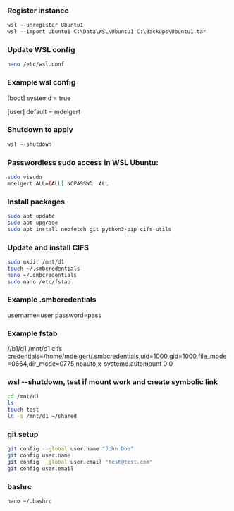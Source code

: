 ### Register instance
```ps
wsl --unregister Ubuntu1
wsl --import Ubuntu1 C:\Data\WSL\Ubuntu1 C:\Backups\Ubuntu1.tar
```

### Update WSL config
```bash
nano /etc/wsl.conf
```

### Example wsl config
[boot]
systemd = true

[user]
default = mdelgert

### Shutdown to apply
```ps
wsl --shutdown
```

### Passwordless sudo access in WSL Ubuntu:
```bash
sudo visudo
mdelgert ALL=(ALL) NOPASSWD: ALL
```

### Install packages
```bash
sudo apt update
sudo apt upgrade
sudo apt install neofetch git python3-pip cifs-utils
```

### Update and install CIFS
```bash
sudo mkdir /mnt/d1
touch ~/.smbcredentials
nano ~/.smbcredentials
sudo nano /etc/fstab
```

### Example .smbcredentials
username=user
password=pass

### Example fstab
//b1/d1 /mnt/d1 cifs credentials=/home/mdelgert/.smbcredentials,uid=1000,gid=1000,file_mode=0664,dir_mode=0775,noauto,x-systemd.automount 0 0

### wsl --shutdown, test if mount work and create symbolic link
```bash
cd /mnt/d1
ls
touch test
ln -s /mnt/d1 ~/shared
```

### git setup
```bash
git config --global user.name "John Doe"
git config user.name
git config --global user.email "test@test.com"
git config user.email
```

### bashrc
```
nano ~/.bashrc
```